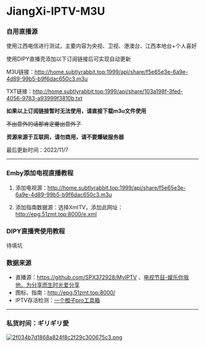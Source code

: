 # JiangXi-IPTV-M3U
### 自用直播源

使用江西电信进行测试，主要内容为央视、卫视、港澳台、江西本地台+个人喜好

使用DIPY直播壳添加以下订阅链接后可实现自动更新

M3U链接：http://home.subtlyrabbit.top:1999/api/share/f5e65e3e-6a9e-4d89-99b5-b9f6dac650c3.m3u

TXT链接：http://home.subtlyrabbit.top:1999/api/share/103a198f-3fed-4056-9783-a93999f3810b.txt

**如果以上订阅链接暂时无法使用，请直接下载m3u文件使用**

~~不出意外的话那肯定要出意外了~~

**资源来源于互联网，请勿商用，请不要爆破服务器**

最后更新时间：2022/11/7

---

### Emby添加电视直播教程
1. 添加电视源：http://home.subtlyrabbit.top:1999/api/share/f5e65e3e-6a9e-4d89-99b5-b9f6dac650c3.m3u

2. 添加指南数据源：选择XmlTV，添加此网址：http://epg.51zmt.top:8000/e.xml



### DIPY直播壳使用教程

待填坑



### 数据来源

- 直播源：https://github.com/SPX372928/MyIPTV 、[电视节目-娱乐你我他，为分享而生时光爱分享](https://blog.wemtime.com/dszb)
- 图标、指南：http://epg.51zmt.top:8000/
- IPTV存活检测：[一个橙子pro工具箱](https://github.com/biancangming/wtv/wiki/一个橙子pro工具箱使用指南)


---
### 私货时间：ギリギリ愛

[![2f034b7d1868a824f8c2f29c300675c3.png](https://s1.imagehub.cc/images/2022/09/25/2f034b7d1868a824f8c2f29c300675c3.png)](https://www.imagehub.cc/image/GH9tdr)
